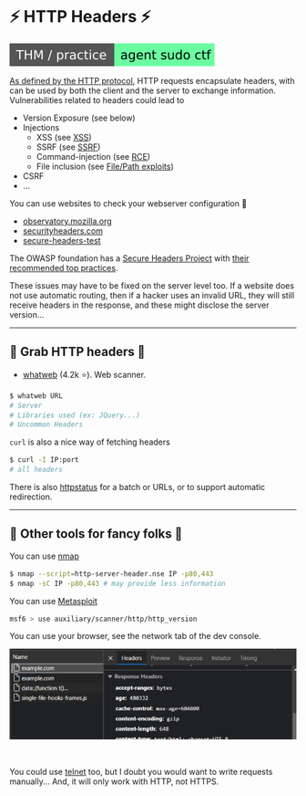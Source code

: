 # ⚡ HTTP Headers ⚡

[![agentsudoctf](../../../_badges/thm-p/agentsudoctf.svg)](https://tryhackme.com/room/agentsudoctf)

<div class="row row-cols-md-2"><div>

[As defined by the HTTP protocol](/_it/networking/protocols/index.md#-http---80-tcp), HTTP requests encapsulate headers, with can be used by both the client and the server to exchange information. Vulnerabilities related to headers could lead to

* Version Exposure (see below)
* Injections
    * XSS (see [XSS](/_cybersecurity/exploitation/web/forms/xss.md))
    * SSRF (see [SSRF](/_cybersecurity/exploitation/web/forms/ssrf.md))
    * Command-injection (see [RCE](/_cybersecurity/exploitation/web/forms/command_injection.md))
    * File inclusion (see [File/Path exploits](/_cybersecurity/exploitation/web/forms/file_path_exploits.md#file-inclusion))
* CSRF
* ...
</div><div>

You can use websites to check your webserver configuration 🚀

* [observatory.mozilla.org](https://observatory.mozilla.org/)
* [securityheaders.com](https://securityheaders.com/)
* [secure-headers-test](https://geekflare.com/tools/secure-headers-test)

The OWASP foundation has a [Secure Headers Project](https://owasp.org/www-project-secure-headers/) with [their recommended top practices](https://owasp.org/www-project-secure-headers/#div-bestpractices).

These issues may have to be fixed on the server level too. If a website does not use automatic routing, then if a hacker uses an invalid URL, they will still receive headers in the response, and these might disclose the server version...
</div></div>

<hr class="sep-both">

## 💪 Grab HTTP headers 💪

<div class="row row-cols-md-2"><div>

* [whatweb](https://github.com/urbanadventurer/WhatWeb) (4.2k ⭐). Web scanner.

```bash
$ whatweb URL
# Server
# Libraries used (ex: JQuery...)
# Uncommon Headers
```
</div><div>

`curl` is also a nice way of fetching headers

```bash
$ curl -I IP:port
# all headers
```
</div></div>

There is also [httpstatus](https://httpstatus.io/) for a batch or URLs, or to support automatic redirection.

<hr class="sep-both">

## 🍾 Other tools for fancy folks 🍾

<div class="row row-cols-md-2"><div>

You can use [nmap](/_cybersecurity/discovery/nmap/index.md)

```bash
$ nmap --script=http-server-header.nse IP -p80,443
$ nmap -sC IP -p80,443 # may provide less information
```

You can use [Metasploit](/_cybersecurity/exploitation/general/metasploit/msfconsole.md)

```bash
msf6 > use auxiliary/scanner/http/http_version
```
</div><div>

You can use your browser, see the network tab of the dev console.

![img.png](_images/network_tab.png)

<br>

You could use [telnet](/_it/networking/protocols/index.md#-telnet---23-tcp) too, but I doubt you would want to write requests manually... And, it will only work with HTTP, not HTTPS.
</div></div>